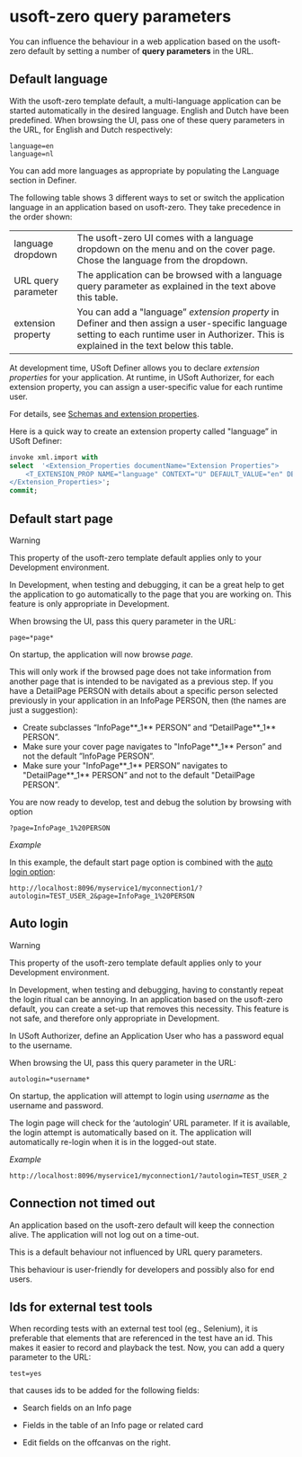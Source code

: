 # usoft-zero query parameters

You can influence the behaviour in a web application based on the usoft-zero default by setting a number of **query parameters** in the URL.

## Default language

​With the usoft-zero template default, a multi-language application can be started automatically in the desired language. English and Dutch have been predefined. When browsing the UI, pass one of these query parameters in the URL, for English and Dutch respectively:

```
language=en
language=nl
```

You can add more languages as appropriate by populating the Language section in Definer.

The following table shows 3 different ways to set or switch the application language in an application based on usoft-zero. They take precedence in the order shown:

|        |        |
|--------|--------|
|language dropdown|The usoft-zero UI comes with a language dropdown on the menu and on the cover page. Chose the language from the dropdown.|
|URL query parameter|The application can be browsed with a language query parameter as explained in the text above this table.|
|extension property|You can add a "language” *extension property* in Definer and then assign a user-specific language setting to each runtime user in Authorizer. This is explained in the text below this table.|



At development time, USoft Definer allows you to declare *extension properties* for your application. At runtime, in USoft Authorizer, for each extension property, you can assign a user-specific value for each runtime user.

For details, see [Schemas and extension properties](/docs/Authorisation%20and%20access/Roles/Schemas%20and%20extension%20properties.md).

Here is a quick way to create an extension property called "language” in USoft Definer:

```sql
invoke xml.import with
select  '<Extension_Properties documentName="Extension Properties">
    <T_EXTENSION_PROP NAME="language" CONTEXT="U" DEFAULT_VALUE="en" DESCRIPTION="" ACTIVE="Y"/>
</Extension_Properties>';
commit;
```

## Default start page

> [!WARNING]
> This property of the usoft-zero template default applies only to your Development environment.

In Development, when testing and debugging, it can be a great help to get the application to go automatically to the page that you are working on. This feature is only appropriate in Development.

When browsing the UI, pass this query parameter in the URL:

```
page=*page*
```

On startup, the application will now browse *page.*

This will only work if the browsed page does not take information from another page that is intended to be navigated as a previous step. If you have a DetailPage PERSON with details about a specific person selected previously in your application in an InfoPage PERSON, then (the names are just a suggestion):

- Create subclasses “InfoPage**_1** PERSON” and “DetailPage**_1** PERSON”.
- Make sure your cover page navigates to "InfoPage**_1** Person” and not the default ”InfoPage PERSON”.
- Make sure your "InfoPage**_1** PERSON” navigates to "DetailPage**_1** PERSON” and not to the default "DetailPage PERSON”.

You are now ready to develop, test and debug the solution by browsing with option

```language-http
?page=InfoPage_1%20PERSON
```

*Example*

In this example, the default start page option is combined with the [auto login option]():

```language-http
http://localhost:8096/myservice1/myconnection1/?autologin=TEST_USER_2&page=InfoPage_1%20PERSON
```

## Auto login

> [!WARNING]
> This property of the usoft-zero template default applies only to your Development environment.

In Development, when testing and debugging, having to constantly repeat the login ritual can be annoying. In an application based on the usoft-zero default, you can create a set-up that removes this necessity. This feature is not safe, and therefore only appropriate in Development.

In USoft Authorizer, define an Application User who has a password equal to the username.

When browsing the UI, pass this query parameter in the URL:

```
autologin=*username*
```

On startup, the application will attempt to login using *username* as the username and password.

The login page will check for the ‘autologin’ URL parameter. If it is available, the login attempt is automatically based on it. The application will automatically re-login when it is in the logged-out state.

*Example*

```language-http
http://localhost:8096/myservice1/myconnection1/?autologin=TEST_USER_2
```

## Connection not timed out

An application based on the usoft-zero default will keep the connection alive. The application will not log out on a time-out.

This is a default behaviour not influenced by URL query parameters.

This behaviour is user-friendly for developers and possibly also for end users.

## Ids for external test tools

When recording tests with an external test tool (eg., Selenium), it is preferable that elements that are referenced in the test have an id. This makes it easier to record and playback the test. Now, you can add a query parameter to the URL:

```language-http
test=yes
```

that causes ids to be added for the following fields:

- Search fields on an Info page


- Fields in the table of an Info page or related card


- Edit fields on the offcanvas on the right.